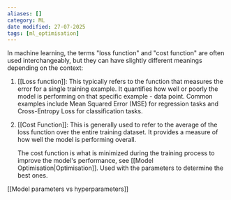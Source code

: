 ```yaml
---
aliases: []
category: ML
date modified: 27-07-2025
tags: [ml_optimisation]
---
```

In machine learning, the terms "loss function" and "cost function" are often used interchangeably, but they can have slightly different meanings depending on the context:

1. [[Loss function]]: This typically refers to the function that measures the error for a single training example. It quantifies how well or poorly the model is performing on that specific example - data point. Common examples include Mean Squared Error (MSE) for regression tasks and Cross-Entropy Loss for classification tasks.

2. [[Cost Function]]: This is generally used to refer to the average of the loss function over the entire training dataset. It provides a measure of how well the model is performing overall. 
   
   The cost function is what is minimized during the training process to improve the model's performance, see [[Model Optimisation|Optimisation]]. Used with the parameters to determine the best ones.

[[Model parameters vs hyperparameters]]
